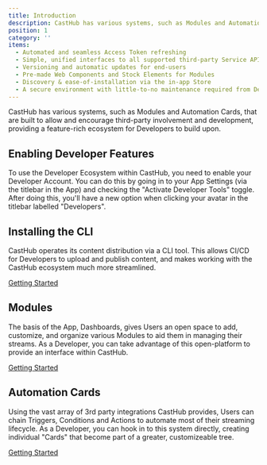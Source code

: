 ```yaml
---
title: Introduction
description: CastHub has various systems, such as Modules and Automation Cards, that are built to allow and encourage third-party involvement and development
position: 1
category: ''
items:
  - Automated and seamless Access Token refreshing
  - Simple, unified interfaces to all supported third-party Service APIs
  - Versioning and automatic updates for end-users
  - Pre-made Web Components and Stock Elements for Modules
  - Discovery & ease-of-installation via the in-app Store
  - A secure environment with little-to-no maintenance required from Developers
---
```


CastHub has various systems, such as Modules and Automation Cards, that are built to allow and encourage third-party involvement and development, providing a feature-rich ecosystem for Developers to build upon.

<list :items="items"></list>

## Enabling Developer Features

To use the Developer Ecosystem within CastHub, you need to enable your Developer Account. You can do this by going in to your App Settings (via the titlebar in the App) and checking the "Activate Developer Tools" toggle. After doing this, you'll have a new option when clicking your avatar in the titlebar labelled "Developers".

## Installing the CLI

CastHub operates its content distribution via a CLI tool. This allows CI/CD for Developers to upload and publish content, and makes working with the CastHub ecosystem much more streamlined.

[Getting Started](/cli)

## Modules

The basis of the App, Dashboards, gives Users an open space to add, customize, and organize various Modules to aid them in managing their streams. As a Developer, you can take advantage of this open-platform to provide an interface within CastHub.

[Getting Started](/modules)

## Automation Cards

Using the vast array of 3rd party integrations CastHub provides, Users can chain Triggers, Conditions and Actions to automate most of their streaming lifecycle. As a Developer, you can hook in to this system directly, creating individual "Cards" that become part of a greater, customizeable tree.

[Getting Started](/automation-cards)

